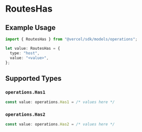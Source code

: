 # RoutesHas

## Example Usage

```typescript
import { RoutesHas } from "@vercel/sdk/models/operations";

let value: RoutesHas = {
  type: "host",
  value: "<value>",
};
```

## Supported Types

### `operations.Has1`

```typescript
const value: operations.Has1 = /* values here */
```

### `operations.Has2`

```typescript
const value: operations.Has2 = /* values here */
```

